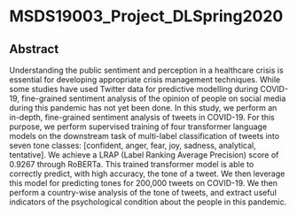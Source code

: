 # MSDS19003_Project_DLSpring2020

## Abstract

Understanding the public sentiment and perception in a healthcare crisis is essential for developing appropriate crisis management techniques. While some studies have used Twitter data for predictive modelling during COVID-19, fine-grained sentiment analysis of the opinion of people on social media during this pandemic has not yet been done. In this study, we perform an in-depth, fine-grained sentiment analysis of tweets in COVID-19. For this purpose, we perform supervised training of four transformer language models on the downstream task of multi-label classification of tweets into seven tone classes: [confident, anger, fear, joy, sadness, analytical, tentative]. We achieve a LRAP (Label Ranking Average Precision) score of 0.9267 through RoBERTa. This trained transformer model is able to correctly predict, with high accuracy, the tone of a tweet. We then leverage this model for predicting tones for 200,000 tweets on COVID-19. We then perform a country-wise analysis of the tone of tweets, and extract useful indicators of the psychological condition about the people in this pandemic.
